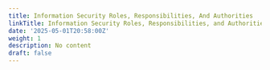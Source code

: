```yaml
---
title: Information Security Roles, Responsibilities, And Authorities
linkTitle: Information Security Roles, Responsibilities, and Authorities
date: '2025-05-01T20:58:00Z'
weight: 1
description: No content
draft: false
---
```


